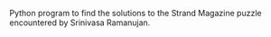 Python program to find the solutions to the Strand Magazine puzzle encountered by Srinivasa Ramanujan.
